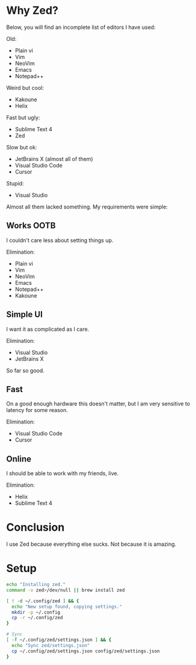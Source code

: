 # Why Zed?
Below, you will find an incomplete list of editors I have used:

Old:
- Plain vi
- Vim
- NeoVim
- Emacs
- Notepad++

Weird but cool:
- Kakoune
- Helix

Fast but ugly:
- Sublime Text 4
- Zed

Slow but ok:
- JetBrains X (almost all of them)
- Visual Studio Code
- Cursor

Stupid:
- Visual Studio

Almost all them lacked something. My requirements were simple:


## __Works OOTB__
I couldn't care less about setting things up.

Elimination:
- Plain vi
- Vim
- NeoVim
- Emacs
- Notepad++
- Kakoune

## __Simple UI__
I want it as complicated as I care.

Elimination:
- Visual Studio
- JetBrains X

So far so good.

## __Fast__
On a good enough hardware this doesn't matter, but I am very sensitive
to latency for some reason.

Elimination:
- Visual Studio Code
- Cursor

## __Online__
I should be able to work with my friends, live.

Elimination:
- Helix
- Sublime Text 4

# Conclusion
I use Zed because everything else sucks.
Not because it is amazing.

# Setup

```sh
echo "Installing zed."
command -v zed>/dev/null || brew install zed

[ ! -d ~/.config/zed ] && {
  echo "New setup found, copying settings."
  mkdir -p ~/.config
  cp -r ~/.config/zed
}

# Sync
[ -f ~/.config/zed/settings.json ] && {
  echo "Sync zed/settings.json"
  cp ~/.config/zed/settings.json config/zed/settings.json
}
```
